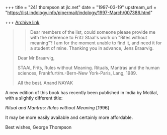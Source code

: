 +++
title = "241 thompson at jlc.net"
date = "1997-03-19"
upstream_url = "https://list.indology.info/pipermail/indology/1997-March/007386.html"

+++
[Archive link](https://list.indology.info/pipermail/indology/1997-March/007386.html)

>>Dear members of the list, could someone please provide me with the
>>reference to Fritz Staal's work on "Rites without meaning"? I am for the
>>moment unable to find it, and need it for a student of mine. Thanking you
>>in advance, Jens Braarvig.
>
>
>Dear Mr Braarvig,
>
>STAAL Frits, Rules without Meaning. Rituals, Mantras and the human
>sciences, Frankfurt/m.-Bern-New York-Paris, Lang, 1989.
>
>All the best. Anand NAYAK
>
A new edition of this book has recently been published in India by Motilal,
with a slightly different title:

*Ritual and Mantras: Rules without Meaning* [1996]

It may be more easily available and certainly more affordable.

Best wishes,
George Thompson







